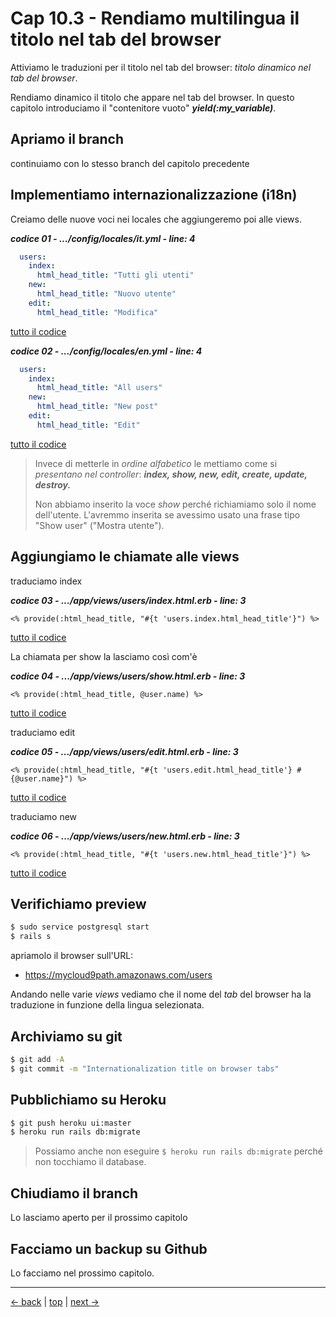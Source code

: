 # <a name="top"></a> Cap 10.3 - Rendiamo multilingua il titolo nel tab del browser

Attiviamo le traduzioni per il titolo nel tab del browser: *titolo dinamico nel tab del browser*.

Rendiamo dinamico il titolo che appare nel tab del browser. 
In questo capitolo introduciamo il "contenitore vuoto" ***yield(:my_variable)***.



## Apriamo il branch 

continuiamo con lo stesso branch del capitolo precedente



## Implementiamo internazionalizzazione (i18n)

Creiamo delle nuove voci nei locales che aggiungeremo poi alle views.

***codice 01 - .../config/locales/it.yml - line: 4***

```yaml
  users:
    index:
      html_head_title: "Tutti gli utenti"
    new:
      html_head_title: "Nuovo utente"
    edit:
      html_head_title: "Modifica"
```

[tutto il codice](https://github.com/flaviobordonidev/leanpubabrandnewcms/blob/master/01-base/10-users_i18n/03_01-config-locales-it.yml)


***codice 02 - .../config/locales/en.yml - line: 4***

```yaml
  users:
    index:
      html_head_title: "All users"
    new:
      html_head_title: "New post"
    edit:
      html_head_title: "Edit"
```

[tutto il codice](https://github.com/flaviobordonidev/leanpubabrandnewcms/blob/master/01-base/10-users_i18n/03_02-config-locales-en.yml)


> Invece di metterle in *ordine alfabetico* le mettiamo come si *presentano nel controller*: 
> ***index, show, new, edit, create, update, destroy.***
>
> Non abbiamo inserito la voce *show* perché richiamiamo solo il nome dell'utente. 
> L'avremmo inserita se avessimo usato una frase tipo "Show user" ("Mostra utente").



## Aggiungiamo le chiamate alle views

traduciamo index

***codice 03 - .../app/views/users/index.html.erb - line: 3***

```html+erb
<% provide(:html_head_title, "#{t 'users.index.html_head_title'}") %>
```

[tutto il codice](https://github.com/flaviobordonidev/leanpubabrandnewcms/blob/master/01-base/10-users_i18n/03_03-views-users-index.html.erb)


La chiamata per show la lasciamo così com'è

***codice 04 - .../app/views/users/show.html.erb - line: 3***

```html+erb
<% provide(:html_head_title, @user.name) %>
```

[tutto il codice](https://github.com/flaviobordonidev/leanpubabrandnewcms/blob/master/01-base/10-users_i18n/03_04-views-users-show.html.erb)


traduciamo edit

***codice 05 - .../app/views/users/edit.html.erb - line: 3***

```html+erb
<% provide(:html_head_title, "#{t 'users.edit.html_head_title'} #{@user.name}") %>
```

[tutto il codice](https://github.com/flaviobordonidev/leanpubabrandnewcms/blob/master/01-base/10-users_i18n/03_05-views-users-edit.html.erb)


traduciamo new

***codice 06 - .../app/views/users/new.html.erb - line: 3***

```html+erb
<% provide(:html_head_title, "#{t 'users.new.html_head_title'}") %>
```

[tutto il codice](https://github.com/flaviobordonidev/leanpubabrandnewcms/blob/master/01-base/10-users_i18n/03_06-views-users-new.html.erb)



## Verifichiamo preview

```bash
$ sudo service postgresql start
$ rails s
```

apriamolo il browser sull'URL:

* https://mycloud9path.amazonaws.com/users

Andando nelle varie *views* vediamo che il nome del *tab* del browser ha la traduzione in funzione della lingua selezionata.



## Archiviamo su git

```bash
$ git add -A
$ git commit -m "Internationalization title on browser tabs"
```



## Pubblichiamo su Heroku

```bash
$ git push heroku ui:master
$ heroku run rails db:migrate
```

> Possiamo anche non eseguire `$ heroku run rails db:migrate` perché non tocchiamo il database.



## Chiudiamo il branch

Lo lasciamo aperto per il prossimo capitolo



## Facciamo un backup su Github

Lo facciamo nel prossimo capitolo.



---

[<- back](https://github.com/flaviobordonidev/leanpubabrandnewcms/blob/master/01-base/10-users_i18n/02-users_form_i18n-it.md)
 | [top](#top) |
[next ->](https://github.com/flaviobordonidev/leanpubabrandnewcms/blob/master/01-base/10-users_i18n/04-language_enum-it.md)
